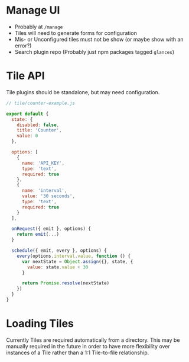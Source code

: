 # Manage UI

* Probably at `/manage`
* Tiles will need to generate forms for configuration
* Mis- or Unconfigured tiles must not be show (or maybe show with an error?)
* Search plugin repo (Probably just npm packages tagged `glances`)

# Tile API

Tile plugins should be standalone, but may need configuration.

```javascript
// tile/counter-example.js

export default {  
  state: {
    disabled: false,
    title: 'Counter',
    value: 0
  },

  options: [
    {
      name: 'API_KEY',
      type: 'text',
      required: true
    },
    {
      name: 'interval',
      value: '30 seconds',
      type: 'text',
      required: true
    }
  ],

  onRequest({ emit }, options) {
    return emit(...)
  }

  schedule({ emit, every }, options) {
    every(options.interval.value, function () {
      var nextState = Object.assign({}, state, {
        value: state.value + 30
      }

      return Promise.resolve(nextState)
    })
  }
}
```

# Loading Tiles

Currently Tiles are required automatically from a directory. This may be manually required in the future in order to have more flexibility over instances of a Tile rather than a 1:1 Tile-to-file relationship.
